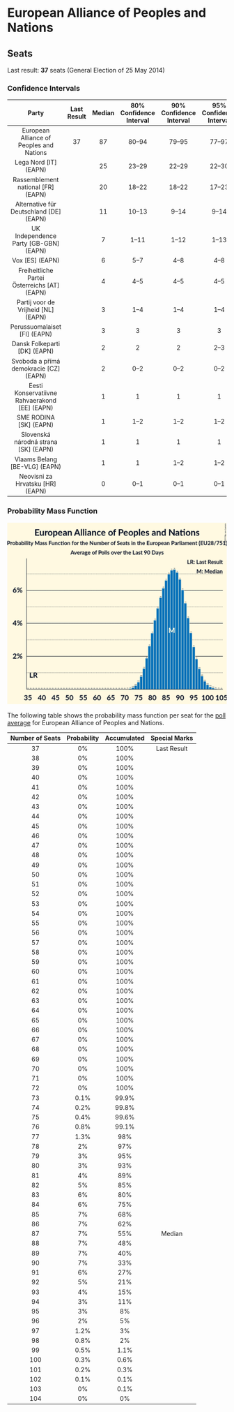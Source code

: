 # European Alliance of Peoples and Nations

## Seats

Last result: **37** seats (General Election of 25 May 2014)

### Confidence Intervals

| Party | Last Result | Median | 80% Confidence Interval | 90% Confidence Interval | 95% Confidence Interval | 99% Confidence Interval |
|:-----:|:-----------:|:------:|:-----------------------:|:-----------------------:|:-----------------------:|:-----------------------:|
| European Alliance of Peoples and Nations | 37 | 87 | 80–94 | 79–95 | 77–97 | 75–100 |
| Lega Nord [IT] (EAPN) | | 25 | 23–29 | 22–29 | 22–30 | 21–31 |
| Rassemblement national [FR] (EAPN) | | 20 | 18–22 | 18–22 | 17–23 | 17–23 |
| Alternative für Deutschland [DE] (EAPN) | | 11 | 10–13 | 9–14 | 9–14 | 8–15 |
| UK Independence Party [GB-GBN] (EAPN) | | 7 | 1–11 | 1–12 | 1–13 | 1–14 |
| Vox [ES] (EAPN) | | 6 | 5–7 | 4–8 | 4–8 | 3–9 |
| Freiheitliche Partei Österreichs [AT] (EAPN) | | 4 | 4–5 | 4–5 | 4–5 | 3–5 |
| Partij voor de Vrijheid [NL] (EAPN) | | 3 | 1–4 | 1–4 | 1–4 | 1–4 |
| Perussuomalaiset [FI] (EAPN) | | 3 | 3 | 3 | 3 | 3 |
| Dansk Folkeparti [DK] (EAPN) | | 2 | 2 | 2 | 2–3 | 2–3 |
| Svoboda a přímá demokracie [CZ] (EAPN) | | 2 | 0–2 | 0–2 | 0–2 | 0–3 |
| Eesti Konservatiivne Rahvaerakond [EE] (EAPN) | | 1 | 1 | 1 | 1 | 0–2 |
| SME RODINA [SK] (EAPN) | | 1 | 1–2 | 1–2 | 1–2 | 1–2 |
| Slovenská národná strana [SK] (EAPN) | | 1 | 1 | 1 | 1 | 1 |
| Vlaams Belang [BE-VLG] (EAPN) | | 1 | 1 | 1–2 | 1–2 | 1–2 |
| Neovisni za Hrvatsku [HR] (EAPN) | | 0 | 0–1 | 0–1 | 0–1 | 0–1 |

### Probability Mass Function

![Graph with seats probability mass function not yet produced](average-2019-04-15-seats-pmf-europeanallianceofpeoplesandnations.png "Seats Probability Mass Function")

The following table shows the probability mass function per seat for the [poll average](average-2019-04-15.html) for European Alliance of Peoples and Nations.

| Number of Seats | Probability | Accumulated | Special Marks |
|:---------------:|:-----------:|:-----------:|:-------------:|
| 37 | 0% | 100% | Last Result |
| 38 | 0% | 100% |  |
| 39 | 0% | 100% |  |
| 40 | 0% | 100% |  |
| 41 | 0% | 100% |  |
| 42 | 0% | 100% |  |
| 43 | 0% | 100% |  |
| 44 | 0% | 100% |  |
| 45 | 0% | 100% |  |
| 46 | 0% | 100% |  |
| 47 | 0% | 100% |  |
| 48 | 0% | 100% |  |
| 49 | 0% | 100% |  |
| 50 | 0% | 100% |  |
| 51 | 0% | 100% |  |
| 52 | 0% | 100% |  |
| 53 | 0% | 100% |  |
| 54 | 0% | 100% |  |
| 55 | 0% | 100% |  |
| 56 | 0% | 100% |  |
| 57 | 0% | 100% |  |
| 58 | 0% | 100% |  |
| 59 | 0% | 100% |  |
| 60 | 0% | 100% |  |
| 61 | 0% | 100% |  |
| 62 | 0% | 100% |  |
| 63 | 0% | 100% |  |
| 64 | 0% | 100% |  |
| 65 | 0% | 100% |  |
| 66 | 0% | 100% |  |
| 67 | 0% | 100% |  |
| 68 | 0% | 100% |  |
| 69 | 0% | 100% |  |
| 70 | 0% | 100% |  |
| 71 | 0% | 100% |  |
| 72 | 0% | 100% |  |
| 73 | 0.1% | 99.9% |  |
| 74 | 0.2% | 99.8% |  |
| 75 | 0.4% | 99.6% |  |
| 76 | 0.8% | 99.1% |  |
| 77 | 1.3% | 98% |  |
| 78 | 2% | 97% |  |
| 79 | 3% | 95% |  |
| 80 | 3% | 93% |  |
| 81 | 4% | 89% |  |
| 82 | 5% | 85% |  |
| 83 | 6% | 80% |  |
| 84 | 6% | 75% |  |
| 85 | 7% | 68% |  |
| 86 | 7% | 62% |  |
| 87 | 7% | 55% | Median |
| 88 | 7% | 48% |  |
| 89 | 7% | 40% |  |
| 90 | 7% | 33% |  |
| 91 | 6% | 27% |  |
| 92 | 5% | 21% |  |
| 93 | 4% | 15% |  |
| 94 | 3% | 11% |  |
| 95 | 3% | 8% |  |
| 96 | 2% | 5% |  |
| 97 | 1.2% | 3% |  |
| 98 | 0.8% | 2% |  |
| 99 | 0.5% | 1.1% |  |
| 100 | 0.3% | 0.6% |  |
| 101 | 0.2% | 0.3% |  |
| 102 | 0.1% | 0.1% |  |
| 103 | 0% | 0.1% |  |
| 104 | 0% | 0% |  |


